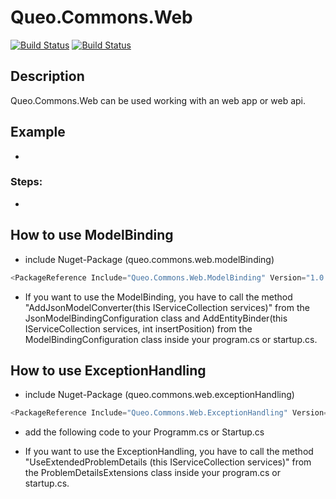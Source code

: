# Queo.Commons.Web

[![Build Status](https://dev.azure.com/queo-commons/Commons-OpenSource/_apis/build/status%2FqueoGmbH.csharp-commons.web?branchName=main)](https://dev.azure.com/queo-commons/Commons-OpenSource/_build/latest?definitionId=2&branchName=main) [![Build Status](https://dev.azure.com/queo-commons/Commons-OpenSource/_apis/build/status%2FqueoGmbH.csharp-commons.web?branchName=develop)](https://dev.azure.com/queo-commons/Commons-OpenSource/_build/latest?definitionId=2&branchName=develop)

## Description
Queo.Commons.Web can be used working with an web app or web api.


## Example
-

### Steps:
-

## How to use ModelBinding
- include Nuget-Package (queo.commons.web.modelBinding)

```csharp
<PackageReference Include="Queo.Commons.Web.ModelBinding" Version="1.0.1" />
```

- If you want to use the ModelBinding, you have to call the method "AddJsonModelConverter(this IServiceCollection services)" from the JsonModelBindingConfiguration class 
and AddEntityBinder(this IServiceCollection services, int insertPosition) from the ModelBindingConfiguration class inside your program.cs or startup.cs.

## How to use ExceptionHandling
- include Nuget-Package (queo.commons.web.exceptionHandling)


```csharp
<PackageReference Include="Queo.Commons.Web.ExceptionHandling" Version="1.0.1" />
```

- add the following code to your Programm.cs or Startup.cs

- If you want to use the ExceptionHandling, you have to call the method "UseExtendedProblemDetails (this IServiceCollection services)" from the ProblemDetailsExtensions class inside your program.cs or startup.cs.